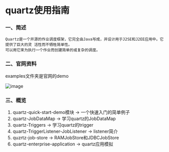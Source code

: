 quartz使用指南
==================================
### 一、简述
    Quartz是一个开源的作业调度框架，它完全由Java写成，并设计用于J2SE和J2EE应用中。它提供了巨大的灵 活性而不牺牲简单性。
    可以用它来为执行一个作业而创建简单的或复杂的调度。
### 二、官网资料
examples文件夹是官网的demo

![image](https://github.com/w1992wishes/quartz-guide/blob/master/1.png)
### 三、概览
1. quartz-quick-start-demo模块 -> 一个快速入门的简单例子
2. quartz-JobDataMap -> 学习quartz的JobDataMap
3. quartz-Triggers -> 学习quartz的trigger
4. quartz-TriggerListener-JobListener -> listener简介
5. quzrtz-job-store -> RAMJobStore和JDBCJobStore
6. quartz-enterprise-application -> quartz应用模拟

    


